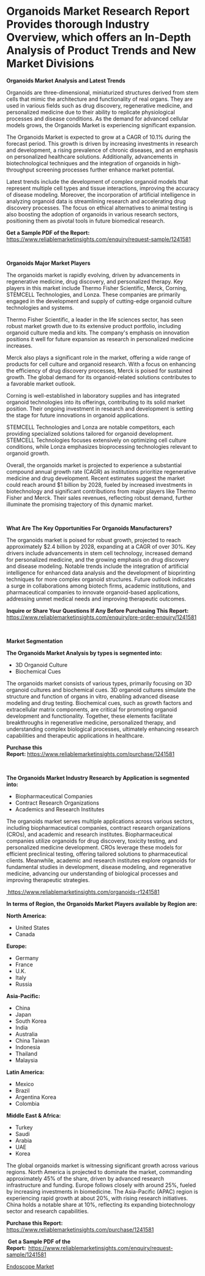 <p><h1>Organoids Market Research Report Provides thorough Industry Overview, which offers an In-Depth Analysis of Product Trends and New Market Divisions</h1></p><p><strong>Organoids Market Analysis and Latest Trends</strong></p>
<p><p>Organoids are three-dimensional, miniaturized structures derived from stem cells that mimic the architecture and functionality of real organs. They are used in various fields such as drug discovery, regenerative medicine, and personalized medicine due to their ability to replicate physiological processes and disease conditions. As the demand for advanced cellular models grows, the Organoids Market is experiencing significant expansion.</p><p>The Organoids Market is expected to grow at a CAGR of 10.1% during the forecast period. This growth is driven by increasing investments in research and development, a rising prevalence of chronic diseases, and an emphasis on personalized healthcare solutions. Additionally, advancements in biotechnological techniques and the integration of organoids in high-throughput screening processes further enhance market potential.</p><p>Latest trends include the development of complex organoid models that represent multiple cell types and tissue interactions, improving the accuracy of disease modeling. Moreover, the incorporation of artificial intelligence in analyzing organoid data is streamlining research and accelerating drug discovery processes. The focus on ethical alternatives to animal testing is also boosting the adoption of organoids in various research sectors, positioning them as pivotal tools in future biomedical research.</p></p>
<p><strong>Get a Sample PDF of the Report:&nbsp;</strong> <a href="https://www.reliablemarketinsights.com/enquiry/request-sample/1241581?utm_campaign=2102&utm_medium=2&utm_source=Github&utm_content=ia&utm_term=04032025&utm_id=organoids">https://www.reliablemarketinsights.com/enquiry/request-sample/1241581</a></p>
<p>&nbsp;</p>
<p><strong>Organoids Major Market Players</strong></p>
<p><p>The organoids market is rapidly evolving, driven by advancements in regenerative medicine, drug discovery, and personalized therapy. Key players in this market include Thermo Fisher Scientific, Merck, Corning, STEMCELL Technologies, and Lonza. These companies are primarily engaged in the development and supply of cutting-edge organoid culture technologies and systems.</p><p>Thermo Fisher Scientific, a leader in the life sciences sector, has seen robust market growth due to its extensive product portfolio, including organoid culture media and kits. The company's emphasis on innovation positions it well for future expansion as research in personalized medicine increases.</p><p>Merck also plays a significant role in the market, offering a wide range of products for cell culture and organoid research. With a focus on enhancing the efficiency of drug discovery processes, Merck is poised for sustained growth. The global demand for its organoid-related solutions contributes to a favorable market outlook.</p><p>Corning is well-established in laboratory supplies and has integrated organoid technologies into its offerings, contributing to its solid market position. Their ongoing investment in research and development is setting the stage for future innovations in organoid applications.</p><p>STEMCELL Technologies and Lonza are notable competitors, each providing specialized solutions tailored for organoid development. STEMCELL Technologies focuses extensively on optimizing cell culture conditions, while Lonza emphasizes bioprocessing technologies relevant to organoid growth.</p><p>Overall, the organoids market is projected to experience a substantial compound annual growth rate (CAGR) as institutions prioritize regenerative medicine and drug development. Recent estimates suggest the market could reach around $1 billion by 2028, fueled by increased investments in biotechnology and significant contributions from major players like Thermo Fisher and Merck. Their sales revenues, reflecting robust demand, further illuminate the promising trajectory of this dynamic market.</p></p>
<p>&nbsp;</p>
<p><strong>What Are The Key Opportunities For Organoids Manufacturers?</strong></p>
<p><p>The organoids market is poised for robust growth, projected to reach approximately $2.4 billion by 2028, expanding at a CAGR of over 30%. Key drivers include advancements in stem cell technology, increased demand for personalized medicine, and the growing emphasis on drug discovery and disease modeling. Notable trends include the integration of artificial intelligence for enhanced data analysis and the development of bioprinting techniques for more complex organoid structures. Future outlook indicates a surge in collaborations among biotech firms, academic institutions, and pharmaceutical companies to innovate organoid-based applications, addressing unmet medical needs and improving therapeutic outcomes.</p></p>
<p><strong>Inquire or Share Your Questions If Any Before Purchasing This Report:</strong> <a href="https://www.reliablemarketinsights.com/enquiry/pre-order-enquiry/1241581?utm_campaign=2102&utm_medium=2&utm_source=Github&utm_content=ia&utm_term=04032025&utm_id=organoids">https://www.reliablemarketinsights.com/enquiry/pre-order-enquiry/1241581</a></p>
<p>&nbsp;</p>
<p><strong>Market Segmentation</strong></p>
<p><strong>The Organoids Market Analysis by types is segmented into:</strong></p>
<p><ul><li>3D Organoid Culture</li><li>Biochemical Cues</li></ul></p>
<p><p>The organoids market consists of various types, primarily focusing on 3D organoid cultures and biochemical cues. 3D organoid cultures simulate the structure and function of organs in vitro, enabling advanced disease modeling and drug testing. Biochemical cues, such as growth factors and extracellular matrix components, are critical for promoting organoid development and functionality. Together, these elements facilitate breakthroughs in regenerative medicine, personalized therapy, and understanding complex biological processes, ultimately enhancing research capabilities and therapeutic applications in healthcare.</p></p>
<p><strong>Purchase this Report:&nbsp;</strong><a href="https://www.reliablemarketinsights.com/purchase/1241581?utm_campaign=2102&utm_medium=2&utm_source=Github&utm_content=ia&utm_term=04032025&utm_id=organoids">https://www.reliablemarketinsights.com/purchase/1241581</a></p>
<p>&nbsp;</p>
<p><strong>The Organoids Market Industry Research by Application is segmented into:</strong></p>
<p><ul><li>Biopharmaceutical Companies</li><li>Contract Research Organizations</li><li>Academics and Research Institutes</li></ul></p>
<p><p>The organoids market serves multiple applications across various sectors, including biopharmaceutical companies, contract research organizations (CROs), and academic and research institutes. Biopharmaceutical companies utilize organoids for drug discovery, toxicity testing, and personalized medicine development. CROs leverage these models for efficient preclinical testing, offering tailored solutions to pharmaceutical clients. Meanwhile, academic and research institutes explore organoids for fundamental studies in development, disease modeling, and regenerative medicine, advancing our understanding of biological processes and improving therapeutic strategies.</p></p>
<p><a href="https://www.reliablemarketinsights.com/organoids-r1241581?utm_campaign=2102&utm_medium=2&utm_source=Github&utm_content=ia&utm_term=04032025&utm_id=organoids">&nbsp;https://www.reliablemarketinsights.com/organoids-r1241581</a></p>
<p><strong>In terms of Region, the Organoids Market Players available by Region are:</strong></p>
<p>
    <p> <strong> North America: </strong>
        <ul>
            <li>United States</li>
            <li>Canada</li>
        </ul>
        </p> 
    <p> <strong> Europe: </strong>
        <ul>
            <li>Germany</li>
            <li>France</li>
            <li>U.K.</li>
            <li>Italy</li>
            <li>Russia</li>
        </ul>
        </p> 
    <p> <strong> Asia-Pacific: </strong>
        <ul>
            <li>China</li>
            <li>Japan</li>
            <li>South Korea</li>
            <li>India</li>
            <li>Australia</li>
            <li>China Taiwan</li>
            <li>Indonesia</li>
            <li>Thailand</li>
            <li>Malaysia</li>
        </ul>
        </p> 
    <p> <strong> Latin America: </strong>
        <ul>
            <li>Mexico</li>
            <li>Brazil</li>
            <li>Argentina Korea</li>
            <li>Colombia</li>
        </ul>
        </p> 
    <p> <strong> Middle East & Africa: </strong>
        <ul>
            <li>Turkey</li>
            <li>Saudi</li>
            <li>Arabia</li>
            <li>UAE</li>
            <li>Korea</li>
        </ul>
    </p>
    </p>
<p><p>The global organoids market is witnessing significant growth across various regions. North America is projected to dominate the market, commanding approximately 45% of the share, driven by advanced research infrastructure and funding. Europe follows closely with around 25%, fueled by increasing investments in biomedicine. The Asia-Pacific (APAC) region is experiencing rapid growth at about 20%, with rising research initiatives. China holds a notable share at 10%, reflecting its expanding biotechnology sector and research capabilities.</p></p>
<p><strong>Purchase this Report: </strong><a href="https://www.reliablemarketinsights.com/purchase/1241581?utm_campaign=2102&utm_medium=2&utm_source=Github&utm_content=ia&utm_term=04032025&utm_id=organoids">https://www.reliablemarketinsights.com/purchase/1241581</a></p>
<p>&nbsp;<strong>Get a Sample PDF of the Report:&nbsp;&nbsp;</strong><a href="https://www.reliablemarketinsights.com/enquiry/request-sample/1241581?utm_campaign=2102&utm_medium=2&utm_source=Github&utm_content=ia&utm_term=04032025&utm_id=organoids">https://www.reliablemarketinsights.com/enquiry/request-sample/1241581</a></p>
<p><strong></strong></p>
<p><p><a href="https://github.com/ygfu6u/Market-Research-Report-List-1/blob/main/endoscope-market.md?utm_campaign=2102&utm_medium=2&utm_source=Github&utm_content=ia&utm_term=04032025&utm_id=organoids">Endoscope Market</a></p></p>